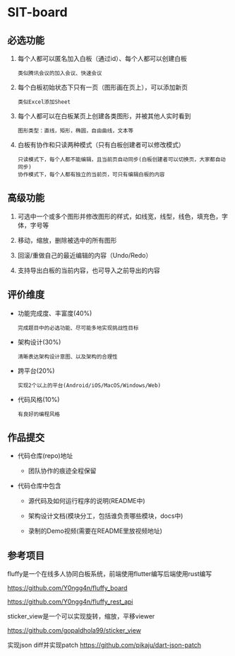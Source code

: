 # SIT-board

## 必选功能

1. 每个人都可以匿名加入白板（通过id）、每个人都可以创建白板
   
       类似腾讯会议的加入会议、快速会议

2. 每个白板初始状态下只有一页（图形画在页上），可以添加新页
   
       类似Excel添加Sheet

3. 每个人都可以在白板某页上创建各类图形，并被其他人实时看到
   
       图形类型：直线，矩形，椭圆，自由曲线，文本等

4. 白板有协作和只读两种模式（只有白板创建者可以修改模式）
   
       只读模式下，每个人都不能编辑，且当前页自动同步(白板创建者可以切换页，大家都自动同步)
       协作模式下，每个人都有独立的当前页，可只有编辑白板的内容

## 高级功能

1. 可选中一个或多个图形并修改图形的样式，如线宽，线型，线色，填充色，字体，字号等

2. 移动，缩放，删除被选中的所有图形

3. 回滚/重做自己的最近编辑的内容（Undo/Redo）

4. 支持导出白板的当前内容，也可导入之前导出的内容

## 评价维度

+ 功能完成度、丰富度(40%)
  
      完成题目中的必选功能、尽可能多地实现挑战性目标

+ 架构设计(30%)
  
      清晰表达架构设计意图、以及架构的合理性

+ 跨平台(20%)
  
      实现2个以上的平台(Android/iOS/MacOS/Windows/Web)

+ 代码风格(10%)
  
      有良好的编程风格

## 作品提交

+ 代码仓库(repo)地址
  
  + 团队协作的痕迹全程保留

+ 代码仓库中包含
  
  + 源代码及如何运行程序的说明(README中)
  
  + 架构设计文档(模块分工，包括谁负责哪些模块，docs中)
  
  + 录制的Demo视频(需要在README里放视频地址)

## 参考项目

fluffy是一个在线多人协同白板系统，前端使用flutter编写后端使用rust编写

https://github.com/Y0ngg4n/fluffy_board

https://github.com/Y0ngg4n/fluffy_rest_api

sticker_view是一个可以实现旋转，缩放，平移viewer

https://github.com/gopaldhola99/sticker_view

实现json diff并实现patch
https://github.com/pikaju/dart-json-patch
